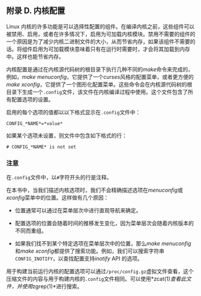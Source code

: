 ## 附录 D. 内核配置

Linux 内核的许多功能是可以选择性配置的组件。在编译内核之前，这些组件可以被禁用、启用，或者在许多情况下，启用为可加载内核模块。禁用不需要的组件的一个原因是为了减少内核二进制文件的大小，从而节省内存，如果该组件不需要的话。将组件启用为可加载模块意味着只有在运行时需要时，才会将其加载到内存中。这样也能节省内存。

内核配置是通过在内核源代码树的根目录下执行几种不同的*make*命令来完成的，例如，*make menuconfig*，它提供了一个*curses*风格的配置菜单，或者更方便的*make xconfig*，它提供了一个图形化配置菜单。这些命令会在内核源代码树的根目录下生成一个`.config`文件，该文件在内核编译过程中使用。这个文件包含了所有配置选项的设置。

启用的每个选项的值都以以下格式显示在`.config`文件中：

```
CONFIG_*NAME*=*value*
```

如果某个选项未设置，则文件中包含如下格式的行：

```
# CONFIG_*NAME* is not set
```

### 注意

在`.config`文件中，以`#`字符开头的行是注释。

在本书中，当我们描述内核选项时，我们不会精确描述选项在*menuconfig*或*xconfig*菜单中的位置。这样做有几个原因：

+   位置通常可以通过在菜单层次中进行直观导航来确定。

+   配置选项的位置会随着时间的推移发生变化，因为菜单层次会随着内核版本的不同而重组。

+   如果我们找不到某个特定选项在菜单层次中的位置，那么*make menuconfig*和*make xconfig*都提供了搜索功能。例如，我们可以搜索字符串`CONFIG_INOTIFY`，以查找配置支持*inotify* API 的选项。

用于构建当前运行内核的配置选项可以通过`/proc/config.gz`虚拟文件查看，这个压缩文件的内容与用于构建内核的`.config`文件相同。可以使用*zcat(1)*查看此文件，并使用*zgrep(1)*进行搜索。

